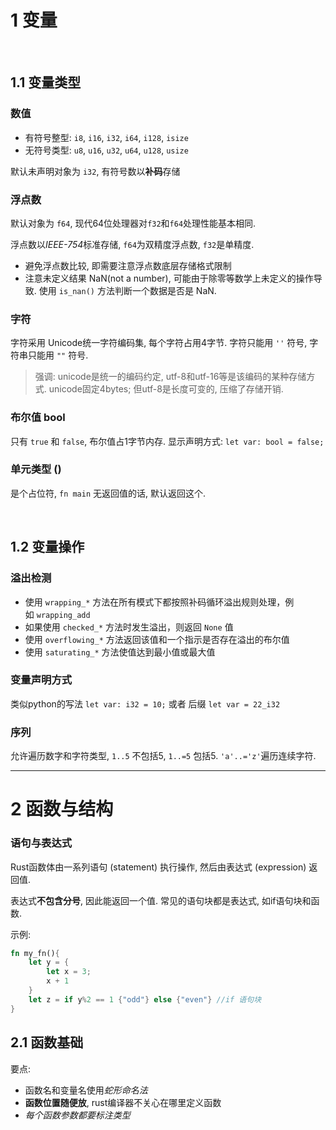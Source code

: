 # 1 变量

<br>

## 1.1 变量类型

### 数值

- 有符号整型: `i8`, `i16`, `i32`, `i64`, `i128`, `isize`
- 无符号类型: `u8`, `u16`, `u32`, `u64`, `u128`, `usize`

默认未声明对象为 `i32`, 有符号数以**补码**存储

### 浮点数

默认对象为 `f64`, 现代64位处理器对`f32`和`f64`处理性能基本相同.

浮点数以*IEEE-754*标准存储, `f64`为双精度浮点数, `f32`是单精度.

- 避免浮点数比较, 即需要注意浮点数底层存储格式限制
- 注意未定义结果 NaN(not a number), 可能由于除零等数学上未定义的操作导致. 使用 `is_nan()` 方法判断一个数据是否是 NaN.

### 字符

字符采用 Unicode统一字符编码集, 每个字符占用4字节. 字符只能用 `''` 符号, 字符串只能用 `""` 符号.

> 强调: unicode是统一的编码约定, utf-8和utf-16等是该编码的某种存储方式. unicode固定4bytes; 但utf-8是长度可变的, 压缩了存储开销.

### 布尔值 bool

只有 `true` 和 `false`, 布尔值占1字节内存.
显示声明方式: `let var: bool = false;`

### 单元类型 ()

是个占位符, `fn main` 无返回值的话, 默认返回这个.

<br>

## 1.2 变量操作

### 溢出检测

-  使用 `wrapping_*` 方法在所有模式下都按照补码循环溢出规则处理，例如 `wrapping_add`
-  如果使用 `checked_*` 方法时发生溢出，则返回 `None` 值
-  使用 `overflowing_*` 方法返回该值和一个指示是否存在溢出的布尔值
-  使用 `saturating_*` 方法使值达到最小值或最大值

### 变量声明方式

类似python的写法 `let var: i32 = 10;`
或者
后缀 `let var = 22_i32`

### 序列

允许遍历数字和字符类型, `1..5` 不包括5, `1..=5` 包括5. `'a'..='z'`遍历连续字符.

***

# 2 函数与结构

### 语句与表达式

Rust函数体由一系列语句 (statement) 执行操作, 然后由表达式 (expression) 返回值. 

表达式**不包含分号**, 因此能返回一个值. 常见的语句块都是表达式, 如if语句块和函数.

示例:
```rust
fn my_fn(){
	let y = {
		let x = 3;
		x + 1
	}
	let z = if y%2 == 1 {"odd"} else {"even"} //if 语句块
}
```

## 2.1 函数基础

要点:
- 函数名和变量名使用*蛇形命名法*
- **函数位置随便放**, rust编译器不关心在哪里定义函数
- *每个函数参数都要标注类型*